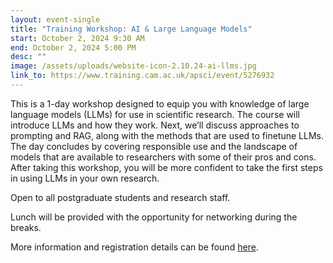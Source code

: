 ```yaml
---
layout: event-single
title: "Training Workshop: AI & Large Language Models"
start: October 2, 2024 9:30 AM
end: October 2, 2024 5:00 PM
desc: ""
image: /assets/uploads/website-icon-2.10.24-ai-llms.jpg
link_to: https://www.training.cam.ac.uk/apsci/event/5276932
---
```

This is a 1-day workshop designed to equip you with knowledge of large language models (LLMs) for use in scientific research. The course will introduce LLMs and how they work. Next, we’ll discuss approaches to prompting and RAG, along with the methods that are used to finetune LLMs. The day concludes by covering responsible use and the landscape of models that are available to researchers with some of their pros and cons. After taking this workshop, you will be more confident to take the first steps in using LLMs in your own research.

Open to all postgraduate students and research staff.

Lunch will be provided with the opportunity for networking during the breaks.

More information and registration details can be found [here](https://www.training.cam.ac.uk/apsci/event/5276932).
